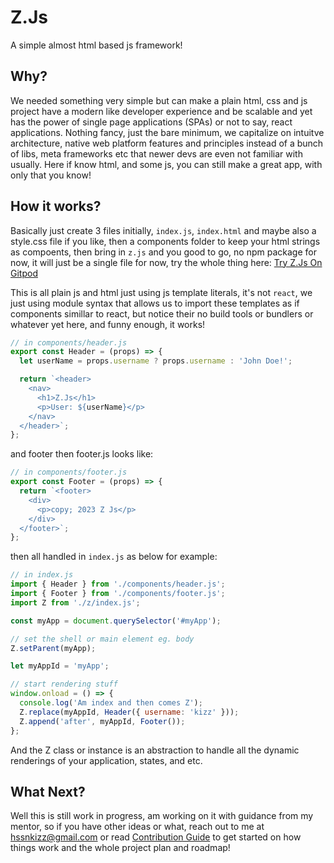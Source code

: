# Z.Js
A simple almost html based js framework!

## Why?

We needed something very simple but can make a plain html, css and js project have a modern like developer experience and be scalable and yet has the power of single page applications (SPAs) or not to say, react applications. Nothing fancy, just the bare minimum, we capitalize on intuitve architecture, native web platform features and principles instead of a bunch of libs, meta frameworks etc that newer devs are even not familiar with usually. Here if know html, and some js, you can still make a great app, with only that you know!

## How it works?

Basically just create 3 files initially, `index.js`, `index.html` and maybe also a style.css file if you like, then a components folder to keep your html strings as compoents, then bring in `z.js` and you good to go, no npm package for now, it will just be a single file for now, try the whole thing here: [ Try Z.Js On Gitpod](https://gitpod.io#snapshot/b9a123b5-4b7d-41dc-8e8c-7db2f109f096)

This is all plain js and html just using js template literals, it's not `react`, we just using module syntax that allows us to import these templates as if components simillar to react, but notice their no build tools or bundlers or whatever yet here, and funny enough, it works!

``` js
// in components/header.js
export const Header = (props) => {
  let userName = props.username ? props.username : 'John Doe!';

  return `<header>
    <nav>
      <h1>Z.Js</h1>
      <p>User: ${userName}</p>
    </nav>
  </header>`;
};
```

and footer then footer.js looks like:

``` js
// in components/footer.js
export const Footer = (props) => {
  return `<footer>
    <div>
      <p>copy; 2023 Z Js</p>
    </div>
  </footer>`;
};

```

then all handled in `index.js` as below for example:

``` js
// in index.js
import { Header } from './components/header.js';
import { Footer } from './components/footer.js';
import Z from './z/index.js';

const myApp = document.querySelector('#myApp');

// set the shell or main element eg. body
Z.setParent(myApp);

let myAppId = 'myApp';

// start rendering stuff
window.onload = () => {
  console.log('Am index and then comes Z');
  Z.replace(myAppId, Header({ username: 'kizz' }));
  Z.append('after', myAppId, Footer());
};

```

And the Z class or instance is an abstraction to handle all the dynamic renderings of your application, states, and etc.


## What Next?

Well this is still work in progress, am working on it with guidance from my mentor, so if you have other ideas or what, reach out to me at [hssnkizz@gmail.com](hssnkizz@gmail.com) or read [Contribution Guide](./CONTRIBUTION.MD) to get started on how things work and the whole project plan and roadmap!